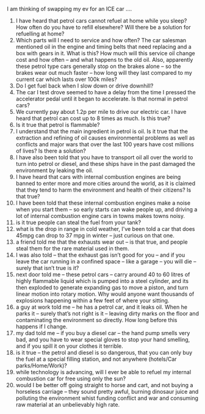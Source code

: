 I am thinking of swapping my ev for an ICE car ….

1. I have heard that petrol cars cannot refuel at home while you sleep? How often do you have to refill elsewhere? Will there be a solution for refuelling at home?
2. Which parts will I need to service and how often? The car salesman mentioned oil in the engine and timing belts that need replacing and a box with gears in it. What is this? How much will this service oil change cost and how often – and what happens to the old oil. Also, apparently these petrol type cars generally stop on the brakes alone – so the brakes wear out much faster – how long will they last compared to my current car which lasts over 100k miles?
3. Do I get fuel back when I slow down or drive downhill?
4. The car I test drove seemed to have a delay from the time I pressed the accelerator pedal until it began to accelerate. Is that normal in petrol cars?
5. We currently pay about 1.2p per mile to drive our electric car. I have heard that petrol can cost up to 8 times as much. Is this true?
6. Is it true that petrol is flammable?
7. I understand that the main ingredient in petrol is oil. Is it true that the extraction and refining of oil causes environmental problems as well as conflicts and major wars that over the last 100 years have cost millions of lives? Is there a solution?
8. I have also been told that you have to transport oil all over the world to turn into petrol or diesel, and these ships have in the past damaged the environment by leaking the oil.
9. I have heard that cars with internal combustion engines are being banned to enter more and more cities around the world, as it is claimed that they tend to harm the environment and health of their citizens? Is that true?
10. I have been told that these internal combustion engines make a noise when you start them – so early starts can wake people up, and driving a lot of internal combustion engine cars in towns makes towns noisy.
11. is it true people can steal the fuel from your tank?
12. what is the drop in range in cold weather, I've been told a car that does 45mpg can drop to 37 mpg in winter – just curious on that one.
13. a friend told me that the exhausts wear out – is that true, and people steal them for the rare material used in them.
14. I was also told – that the exhaust gas isn’t good for you – and if you leave the car running in a confined space – like a garage – you will die – surely that isn’t true is it?
15. next door told me – these petrol cars – carry around 40 to 60 litres of highly flammable liquid which is pumped into a steel cylinder, and its then exploded to generate expanding gas to move a piston, and turn linear motion into rotary motion.
Why would anyone want thousands of explosions happening within a few feet of where your sitting.
16. a guy at work told me – he has a petrol car, and it leaks oil. When he parks it – surely that’s not right is it – leaving dirty marks on the floor and contaminating the environment so directly. How long before this happens if I change.
17. my dad told me – if you buy a diesel car – the hand pump smells very bad, and you have to wear special gloves to stop your hand smelling, and if you spill it on your clothes it terrible.
18. is it true – the petrol and diesel is so dangerous, that you can only buy the fuel at a special filling station, and not anywhere (hotels/Car parks/Home/Work)?
19. while technology is advancing, will I ever be able to refuel my internal combustion car for free using only the sun?
20. would I be better off going straight to horse and cart, and not buying a horseless carriage – they sound pretty awful, burning dinosaur juice and polluting the environment whist funding conflict and war and consuming raw material at an unbelievably high rate.
